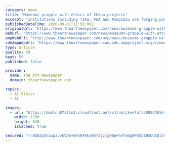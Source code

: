 ```yaml
---
category: news
title: "Museums grapple with ethics of China projects"
excerpt: "Institutions including Tate, V&A and Pompidou are forging partnerships with the country despite terrible human rights abuses"
publishedDateTime: 2020-09-01T11:56:00Z
originalUrl: "https://www.theartnewspaper.com/news/museums-grapple-with-ethics-of-china-projects"
webUrl: "https://www.theartnewspaper.com/news/museums-grapple-with-ethics-of-china-projects"
ampWebUrl: "http://www.theartnewspaper.com/amp/news/museums-grapple-with-ethics-of-china-projects"
cdnAmpWebUrl: "https://www-theartnewspaper-com.cdn.ampproject.org/c/www.theartnewspaper.com/amp/news/museums-grapple-with-ethics-of-china-projects"
type: article
quality: 59
heat: 59
published: false

provider:
  name: The Art Newspaper
  domain: theartnewspaper.com

topics:
  - AI Ethics
  - AI

images:
  - url: "https://dmdlnu87i51n1.cloudfront.net/v1/uk/ckeefaflz00073h5kl6n643ky/0x71:1000x525/1200x630/326_ne_china_france_paid_01_rt.jpg"
    width: 1200
    height: 630
    isCached: true

secured: "rr8QWJp5hiwpaJvkVDA+GRnHYKkxWSfdjzjgH8W+hVTwOgRPSk51B5OUCQlbtEB4PDhv0FLfRbMlgTYkYAUe8zP8k/EmwQBXr4SkZYtukjSK9LdTaz9LifeF0kr5BMilxJGBU2++Mk0qJW24nZUgKmK6J8CJ6AihM6toNUpSRNy38iF19D2NIU6P1R4BGwkOF+cLTuWyCSVFuPC+wkwK2qOZjRK97Tt4aGkoF8OwtJjzLsZqHba1QIPjq2ii7bsrqviTnmXVgKvt9eselcpBNb49zKXnUNf4NqlADgp0lMNIAcM/0/1vkqXsW5gXSdpk8+HIHznFGWaky5BMkdx0ThryPs0moAFsAKeyITVDhJ8=;Te5o8jPjcdPVYxORydPTmQ=="
---
```


